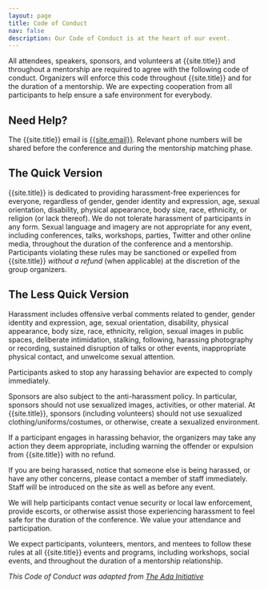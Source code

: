 ```yaml
---
layout: page
title: Code of Conduct
nav: false
description: Our Code of Conduct is at the heart of our event.
---
```


All attendees, speakers, sponsors, and volunteers at {{site.title}} and throughout a mentorship are required to agree with the following code of conduct. Organizers will enforce this code throughout {{site.title}} and for the duration of a mentorship. We are expecting cooperation from all participants to help ensure a safe environment for everybody.

## Need Help?

The {{site.title}} email is [{{site.email}}](mailto:{{site.email}}). Relevant phone numbers will be shared before the conference and during the mentorship matching phase.

## The Quick Version

{{site.title}} is dedicated to providing harassment-free experiences for everyone, regardless of gender, gender identity and expression, age, sexual orientation, disability, physical appearance, body size, race, ethnicity, or religion (or lack thereof). We do not tolerate harassment of participants in any form. Sexual language and imagery are not appropriate for any event, including conferences, talks, workshops, parties, Twitter and other online media, throughout the duration of the conference and a mentorship. Participants violating these rules may be sanctioned or expelled from {{site.title}} *without a refund* (when applicable) at the discretion of the group organizers.

## The Less Quick Version

Harassment includes offensive verbal comments related to gender, gender identity and expression, age, sexual orientation, disability, physical appearance, body size, race, ethnicity, religion, sexual images in public spaces, deliberate intimidation, stalking, following, harassing photography or recording, sustained disruption of talks or other events, inappropriate physical contact, and unwelcome sexual attention.

Participants asked to stop any harassing behavior are expected to comply immediately.

Sponsors are also subject to the anti-harassment policy. In particular, sponsors should not use sexualized images, activities, or other material. At {{site.title}}, sponsors (including volunteers) should not use sexualized clothing/uniforms/costumes, or otherwise, create a sexualized environment.

If a participant engages in harassing behavior, the organizers may take any action they deem appropriate, including warning the offender or expulsion from {{site.title}} with no refund.

If you are being harassed, notice that someone else is being harassed, or have any other concerns, please contact a member of staff immediately. Staff will be introduced on the site as well as before any event.

We will help participants contact venue security or local law enforcement, provide escorts, or otherwise assist those experiencing harassment to feel safe for the duration of the conference. We value your attendance and participation.

We expect participants, volunteers, mentors, and mentees to follow these rules at all {{site.title}} events and programs, including workshops, social events, and throughout the duration of a mentorship relationship.

*This Code of Conduct was adapted from [The Ada Initiative](http://geekfeminism.wikia.com/wiki/Conference_anti-harassment/Policy)*